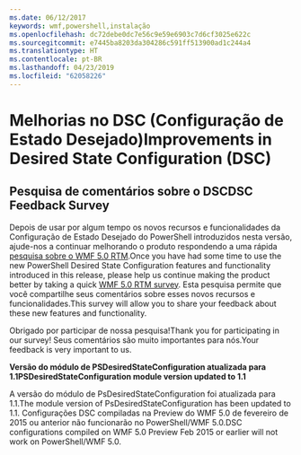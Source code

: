 ```yaml
---
ms.date: 06/12/2017
keywords: wmf,powershell,instalação
ms.openlocfilehash: dc72debe0dc7e56c9e59e6903c7d6cf3025e622c
ms.sourcegitcommit: e7445ba8203da304286c591ff513900ad1c244a4
ms.translationtype: HT
ms.contentlocale: pt-BR
ms.lasthandoff: 04/23/2019
ms.locfileid: "62058226"
---
```

# <a name="improvements-in-desired-state-configuration-dsc"></a><span data-ttu-id="1032f-102">Melhorias no DSC (Configuração de Estado Desejado)</span><span class="sxs-lookup"><span data-stu-id="1032f-102">Improvements in Desired State Configuration (DSC)</span></span>

## <a name="dsc-feedback-survey"></a><span data-ttu-id="1032f-103">Pesquisa de comentários sobre o DSC</span><span class="sxs-lookup"><span data-stu-id="1032f-103">DSC Feedback Survey</span></span>

<span data-ttu-id="1032f-104">Depois de usar por algum tempo os novos recursos e funcionalidades da Configuração de Estado Desejado do PowerShell introduzidos nesta versão, ajude-nos a continuar melhorando o produto respondendo a uma rápida [pesquisa sobre o WMF 5.0 RTM](https://www.surveymonkey.com/r/SGLQM5W).</span><span class="sxs-lookup"><span data-stu-id="1032f-104">Once you have had some time to use the new PowerShell Desired State Configuration features and functionality introduced in this release, please help us continue making the product better by taking a quick [WMF 5.0 RTM survey](https://www.surveymonkey.com/r/SGLQM5W).</span></span> <span data-ttu-id="1032f-105">Esta pesquisa permite que você compartilhe seus comentários sobre esses novos recursos e funcionalidades.</span><span class="sxs-lookup"><span data-stu-id="1032f-105">This survey will allow you to share your feedback about these new features and functionality.</span></span>

<span data-ttu-id="1032f-106">Obrigado por participar de nossa pesquisa!</span><span class="sxs-lookup"><span data-stu-id="1032f-106">Thank you for participating in our survey!</span></span> <span data-ttu-id="1032f-107">Seus comentários são muito importantes para nós.</span><span class="sxs-lookup"><span data-stu-id="1032f-107">Your feedback is very important to us.</span></span>

<span data-ttu-id="1032f-108">**Versão do módulo de PSDesiredStateConfiguration atualizada para 1.1**</span><span class="sxs-lookup"><span data-stu-id="1032f-108">**PSDesiredStateConfiguration module version updated to 1.1**</span></span>

<span data-ttu-id="1032f-109">A versão do módulo de PsDesiredStateConfiguration foi atualizada para 1.1.</span><span class="sxs-lookup"><span data-stu-id="1032f-109">The module version of PsDesiredStateConfiguration has been updated to 1.1.</span></span> <span data-ttu-id="1032f-110">Configurações DSC compiladas na Preview do WMF 5.0 de fevereiro de 2015 ou anterior não funcionarão no PowerShell/WMF 5.0.</span><span class="sxs-lookup"><span data-stu-id="1032f-110">DSC configurations compiled on WMF 5.0 Preview Feb 2015 or earlier will not work on PowerShell/WMF 5.0.</span></span>

